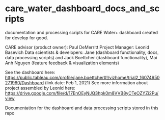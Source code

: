 # care_water_dashboard_docs_and_scripts
documentation and processing scripts for CARE Water+ dashboard created for develop for good. 

CARE advisor (product owner): Paul DeMerritt
Project Manager: Leonid Basevich 
Data scientists & developers: Jane (dashboard functionality, docs, data processing scripts) and Jack Boettcher (dashboard functionality), Mai Anh Nguyen (feature feedback & visualization elements)

See the dashboard here: https://public.tableau.com/profile/jane.boettcher#!/vizhome/trial2_16074950271960/Dashboard (link date: Feb 1, 2021)
See more information about project assembled by Leonid here: https://drive.google.com/file/d/17EnOEyNJQ3hpk0m8VVB8yCTeOZYZi2Pu/view

Documentation for the dashboard and data processing scripts stored in this repo
